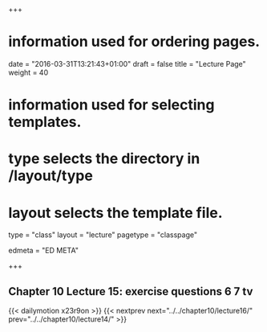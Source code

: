 +++
# information used for ordering pages.
date = "2016-03-31T13:21:43+01:00"
draft = false
title = "Lecture Page"
weight = 40

# information used for selecting templates.
# type selects the directory in /layout/type
# layout selects the template file.

type   = "class"
layout = "lecture"
pagetype = "classpage"





edmeta = "ED META"

+++
## Chapter 10 Lecture 15: exercise questions 6 7 tv
{{< dailymotion x23r9on >}}
{{< nextprev next="../../chapter10/lecture16/"     prev="../../chapter10/lecture14/"  >}}

